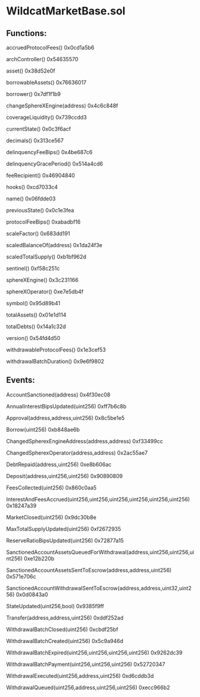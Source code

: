 # WildcatMarketBase.sol

## Functions:

accruedProtocolFees() 0x0cd1a5b6

archController() 0x54635570

asset() 0x38d52e0f

borrowableAssets() 0x76636017

borrower() 0x7df1f1b9

changeSphereXEngine(address) 0x4c6c848f

coverageLiquidity() 0x739ccdd3

currentState() 0x0c3f6acf

decimals() 0x313ce567

delinquencyFeeBips() 0x4be687c6

delinquencyGracePeriod() 0x514a4cd6

feeRecipient() 0x46904840

hooks() 0xcd7033c4

name() 0x06fdde03

previousState() 0x0c1e3fea

protocolFeeBips() 0xabadbf16

scaleFactor() 0x683dd191

scaledBalanceOf(address) 0x1da24f3e

scaledTotalSupply() 0xb1bf962d

sentinel() 0xf58c251c

sphereXEngine() 0x3c231166

sphereXOperator() 0xe7e5db4f

symbol() 0x95d89b41

totalAssets() 0x01e1d114

totalDebts() 0x14a1c32d

version() 0x54fd4d50

withdrawableProtocolFees() 0x1e3cef53

withdrawalBatchDuration() 0x9e6f9802

## Events:

AccountSanctioned(address) 0x4f30ec08

AnnualInterestBipsUpdated(uint256) 0xff7b6c8b

Approval(address,address,uint256) 0x8c5be1e5

Borrow(uint256) 0xb848ae6b

ChangedSpherexEngineAddress(address,address) 0xf33499cc

ChangedSpherexOperator(address,address) 0x2ac55ae7

DebtRepaid(address,uint256) 0xe8b606ac

Deposit(address,uint256,uint256) 0x90890809

FeesCollected(uint256) 0x860c0aa5

InterestAndFeesAccrued(uint256,uint256,uint256,uint256,uint256,uint256) 0x18247a39

MarketClosed(uint256) 0x9dc30b8e

MaxTotalSupplyUpdated(uint256) 0xf2672935

ReserveRatioBipsUpdated(uint256) 0x72877a15

SanctionedAccountAssetsQueuedForWithdrawal(address,uint256,uint256,uint256) 0xe12b220b

SanctionedAccountAssetsSentToEscrow(address,address,uint256) 0x571e706c

SanctionedAccountWithdrawalSentToEscrow(address,address,uint32,uint256) 0x0d0843a0

StateUpdated(uint256,bool) 0x9385f9ff

Transfer(address,address,uint256) 0xddf252ad

WithdrawalBatchClosed(uint256) 0xcbdf25bf

WithdrawalBatchCreated(uint256) 0x5c9a946d

WithdrawalBatchExpired(uint256,uint256,uint256,uint256) 0x9262dc39

WithdrawalBatchPayment(uint256,uint256,uint256) 0x52720347

WithdrawalExecuted(uint256,address,uint256) 0xd6cddb3d

WithdrawalQueued(uint256,address,uint256,uint256) 0xecc966b2
